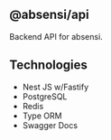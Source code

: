 ## @absensi/api

Backend API for absensi.

## Technologies

- Nest JS w/Fastify
- PostgreSQL
- Redis
- Type ORM
- Swagger Docs
